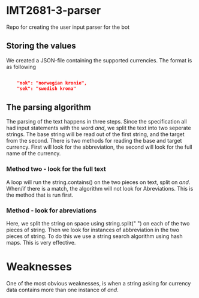 # IMT2681-3-parser

Repo for creating the user input parser for the bot

## Storing the values

We created a JSON-file containing the supported currencies. The format is as following

```JSON

	"nok": "norwegian kronie",
	"sek": "swedish krona"

```

## The parsing algorithm

The parsing of the text happens in three steps. Since the specification all had input statements with the word *and*, we split the text into two seperate strings. The base string will be read out of the first string, and the target from the second. There is two methods for reading the base and target currency. First will look for the abbreviation, the second will look for the full name of the currency.

### Method two - look for the full text

A loop will run the string.contains() on the two pieces on text, split on *and*. When/if there is a match, the algorithm will not look for Abreviations. This is the method that is run first. 

### Method - look for abreviations

Here, we split the string on space using string.split(" ") on each of the two pieces of string. Then we look for instances of abbreviation in the two pieces of string. To do this we use a string search algorithm using hash maps. This is very effective. 

# Weaknesses

One of the most obvious weaknesses, is when a string asking for currency data contains more than one instance of *and*. 
